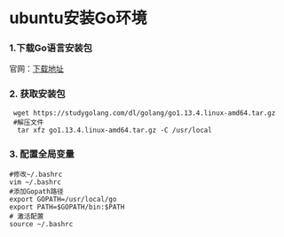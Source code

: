 # ubuntu安装Go环境

### 1.下载Go语言安装包

官网：[下载地址](https://golang.google.cn/dl/)

### 2. 获取安装包

```
 wget https://studygolang.com/dl/golang/go1.13.4.linux-amd64.tar.gz
 #解压文件
  tar xfz go1.13.4.linux-amd64.tar.gz -C /usr/local
```

### 3. 配置全局变量

```
#修改~/.bashrc
vim ~/.bashrc
#添加Gopath路径
export GOPATH=/usr/local/go
export PATH=$GOPATH/bin:$PATH
# 激活配置
source ~/.bashrc
```



